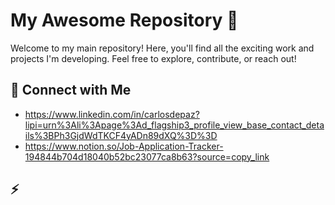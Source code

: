# My Awesome Repository 🚀

Welcome to my main repository! Here, you'll find all the exciting work and projects I'm developing. Feel free to explore, contribute, or reach out!

## 🔗 Connect with Me
- https://www.linkedin.com/in/carlosdepaz?lipi=urn%3Ali%3Apage%3Ad_flagship3_profile_view_base_contact_details%3BPh3GjdWdTKCF4yADn89dXQ%3D%3D
- https://www.notion.so/Job-Application-Tracker-194844b704d18040b52bc23077ca8b63?source=copy_link


## ⚡ 
